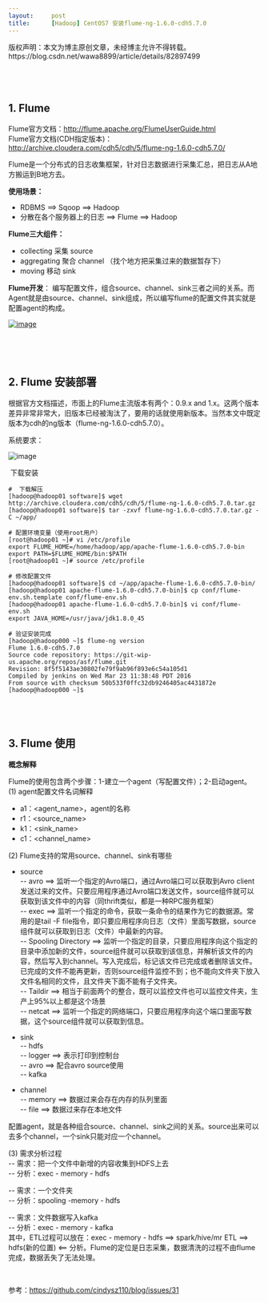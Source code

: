 ```yaml
---
layout:     post
title:      [Hadoop] CentOS7 安装flume-ng-1.6.0-cdh5.7.0
---
```

<div id="article_content" class="article_content clearfix csdn-tracking-statistics" data-pid="blog" data-mod="popu_307" data-dsm="post">
								<div class="article-copyright">
					版权声明：本文为博主原创文章，未经博主允许不得转载。					https://blog.csdn.net/wawa8899/article/details/82897499				</div>
								            <link rel="stylesheet" href="https://csdnimg.cn/release/phoenix/template/css/ck_htmledit_views-f76675cdea.css">
						<div class="htmledit_views" id="content_views">
                <h2> </h2>

<h2>1. Flume</h2>

<p>Flume官方文档：<a href="http://flume.apache.org/FlumeUserGuide.html" rel="nofollow">http://flume.apache.org/FlumeUserGuide.html</a><br>
Flume官方文档(CDH指定版本)：<a href="http://archive.cloudera.com/cdh5/cdh/5/flume-ng-1.6.0-cdh5.7.0/" rel="nofollow">http://archive.cloudera.com/cdh5/cdh/5/flume-ng-1.6.0-cdh5.7.0/</a></p>

<p>Flume是一个分布式的日志收集框架，针对日志数据进行采集汇总，把日志从A地方搬运到B地方去。</p>

<p><strong>使用场景：</strong></p>

<ul><li>RDBMS ==&gt; Sqoop ==&gt; Hadoop</li>
	<li>分散在各个服务器上的日志 ==&gt; Flume ==&gt; Hadoop</li>
</ul><p><strong>Flume三大组件：</strong></p>

<ul><li>collecting 采集 source</li>
	<li>aggregating 聚合 channel （找个地方把采集过来的数据暂存下）</li>
	<li>moving 移动 sink</li>
</ul><p><strong>Flume开发</strong>： 编写配置文件，组合source、channel、sink三者之间的关系。而Agent就是由source、channel、sink组成，所以编写flume的配置文件其实就是配置agent的构成。</p>

<p><a href="https://user-images.githubusercontent.com/13764902/43403027-a5cb9494-9446-11e8-94d7-f310433d51eb.png" rel="nofollow"><img alt="image" class="has" src="https://user-images.githubusercontent.com/13764902/43403027-a5cb9494-9446-11e8-94d7-f310433d51eb.png"></a></p>

<p> </p>

<p> </p>

<h2>2. Flume 安装部署</h2>

<p>根据官方文档描述，市面上的Flume主流版本有两个：0.9.x and 1.x。这两个版本差异非常非常大，旧版本已经被淘汰了，要用的话就使用新版本。当然本文中既定版本为cdh的ng版本（flume-ng-1.6.0-cdh5.7.0）。</p>

<p>系统要求：</p>

<p><img alt="image" class="has" src="https://user-images.githubusercontent.com/13764902/43403817-b273a0a4-9448-11e8-9e88-b35e51f90898.png"></p>

<p> 下载安装</p>

<pre class="has">
<code>#  下载解压
[hadoop@hadoop01 software]$ wget http://archive.cloudera.com/cdh5/cdh/5/flume-ng-1.6.0-cdh5.7.0.tar.gz
[hadoop@hadoop01 software]$ tar -zxvf flume-ng-1.6.0-cdh5.7.0.tar.gz -C ~/app/

# 配置环境变量（使用root用户）
[root@hadoop01 ~]# vi /etc/profile
export FLUME_HOME=/home/hadoop/app/apache-flume-1.6.0-cdh5.7.0-bin
export PATH=$FLUME_HOME/bin:$PATH
[root@hadoop01 ~]# source /etc/profile

# 修改配置文件
[hadoop@hadoop01 software]$ cd ~/app/apache-flume-1.6.0-cdh5.7.0-bin/
[hadoop@hadoop01 apache-flume-1.6.0-cdh5.7.0-bin]$ cp conf/flume-env.sh.template conf/flume-env.sh
[hadoop@hadoop01 apache-flume-1.6.0-cdh5.7.0-bin]$ vi conf/flume-env.sh
export JAVA_HOME=/usr/java/jdk1.8.0_45

# 验证安装完成
[hadoop@hadoop000 ~]$ flume-ng version
Flume 1.6.0-cdh5.7.0
Source code repository: https://git-wip-us.apache.org/repos/asf/flume.git
Revision: 8f5f5143ae30802fe79f9ab96f893e6c54a105d1
Compiled by jenkins on Wed Mar 23 11:38:48 PDT 2016
From source with checksum 50b533f0ffc32db9246405ac4431872e
[hadoop@hadoop000 ~]$</code></pre>

<h2> </h2>

<h2>3. Flume 使用</h2>

<p><strong>概念解释</strong></p>

<p>Flume的使用包含两个步骤：1-建立一个agent（写配置文件）；2-启动agent。<br>
(1) agent配置文件名词解释</p>

<ul><li>a1：&lt;agent_name&gt;，agent的名称</li>
	<li>r1：&lt;source_name&gt;</li>
	<li>k1：&lt;sink_name&gt;</li>
	<li>c1：&lt;channel_name&gt;</li>
</ul><p>(2) Flume支持的常用source、channel、sink有哪些</p>

<ul><li>
	<p>source<br>
	-- avro ==&gt; 监听一个指定的Avro端口，通过Avro端口可以获取到Avro client发送过来的文件。只要应用程序通过Avro端口发送文件，source组件就可以获取到该文件中的内容（同thrift类似，都是一种RPC服务框架）<br>
	-- exec ==&gt; 监听一个指定的命令，获取一条命令的结果作为它的数据源。常用的是tail -F file指令，即只要应用程序向日志（文件）里面写数据，source组件就可以获取到日志（文件）中最新的内容。<br>
	-- Spooling Directory ==&gt; 监听一个指定的目录，只要应用程序向这个指定的目录中添加新的文件，source组件就可以获取到该信息，并解析该文件的内容，然后写入到channel。写入完成后，标记该文件已完成或者删除该文件。已完成的文件不能再更新，否则source组件监控不到；也不能向文件夹下放入文件名相同的文件，且文件夹下面不能有子文件夹。<br>
	-- Taildir ==&gt; 相当于前面两个的整合，既可以监控文件也可以监控文件夹，生产上95%以上都是这个场景<br>
	-- netcat ==&gt; 监听一个指定的网络端口，只要应用程序向这个端口里面写数据，这个source组件就可以获取到信息。</p>
	</li>
	<li>
	<p>sink<br>
	-- hdfs<br>
	-- logger ==&gt; 表示打印到控制台<br>
	-- avro ==&gt; 配合avro source使用<br>
	-- kafka</p>
	</li>
	<li>
	<p>channel<br>
	-- memory ==&gt; 数据过来会存在内存的队列里面<br>
	-- file ==&gt; 数据过来存在本地文件</p>
	</li>
</ul><p>配置agent，就是各种组合source、channel、sink之间的关系。source出来可以去多个channel，一个sink只能对应一个channel。</p>

<p>(3) 需求分析过程<br>
-- 需求：把一个文件中新增的内容收集到HDFS上去<br>
-- 分析：exec - memory - hdfs</p>

<p>-- 需求：一个文件夹<br>
-- 分析：spooling -memory - hdfs</p>

<p>-- 需求：文件数据写入kafka<br>
-- 分析：exec - memory - kafka<br>
其中，ETL过程可以放在：exec - memory - hdfs ==&gt; spark/hive/mr ETL ==&gt; hdfs(新的位置) &lt;== 分析。Flume的定位是日志采集，数据清洗的过程不由flume完成，数据丢失了无法处理。</p>

<p> </p>

<p>参考：<a href="https://github.com/cindysz110/blog/issues/31" rel="nofollow">https://github.com/cindysz110/blog/issues/31</a></p>            </div>
                </div>